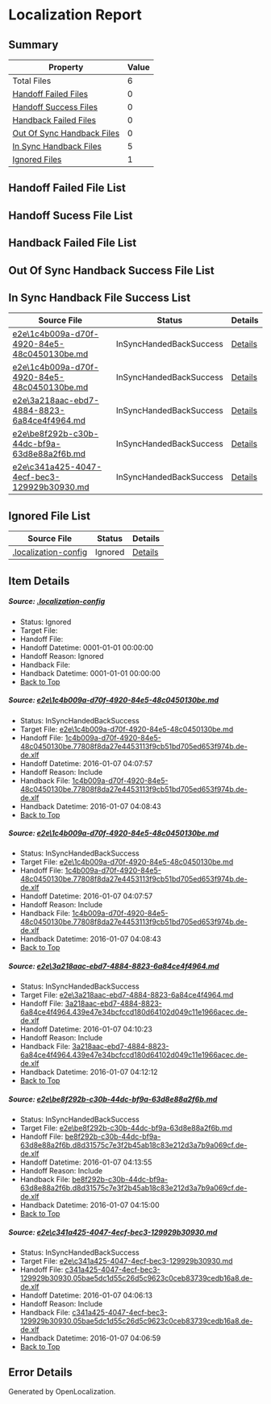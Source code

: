# <a name='report-top'></a> Localization Report

## Summary
 Property | Value 
 -------- | ----- 
 Total Files | 6
[ Handoff Failed Files ](#handoff-failed-list)| 0
[ Handoff Success Files ](#handoff-success-list)| 0
[ Handback Failed Files ](#handback-failed-list)| 0
[ Out Of Sync Handback Files ](#outofsync-handback-success-list)| 0
[ In Sync Handback Files ](#insync-handback-success-list)| 5
[ Ignored Files ](#ignored-list)| 1

## <a name='handoff-failed-list'></a> Handoff Failed File List

## <a name='handoff-success-list'></a> Handoff Sucess File List

## <a name='handback-failed-list'></a> Handback Failed File List

## <a name='outofsync-handback-success-list'></a> Out Of Sync Handback Success File List

## <a name='insync-handback-success-list'></a> In Sync Handback File Success List
 Source File | Status | Details 
 ----------- | ------ | ------- 
 [e2e\1c4b009a-d70f-4920-84e5-48c0450130be.md](https://github.com/OpenLocalizationTest/oltest/blob/e4aa1da5d1c6363b8c5fc30df440eb97f83a5e68/e2e/1c4b009a-d70f-4920-84e5-48c0450130be.md) | InSyncHandedBackSuccess | [Details](#2b93c30bc241d9556d7c6b5640fac78ff50c1e001)
 [e2e\1c4b009a-d70f-4920-84e5-48c0450130be.md](https://github.com/OpenLocalizationTest/oltest/blob/e4aa1da5d1c6363b8c5fc30df440eb97f83a5e68/e2e/1c4b009a-d70f-4920-84e5-48c0450130be.md) | InSyncHandedBackSuccess | [Details](#2b93c30bc241d9556d7c6b5640fac78ff50c1e003)
 [e2e\3a218aac-ebd7-4884-8823-6a84ce4f4964.md](https://github.com/OpenLocalizationTest/oltest/blob/2fc61653275d69d75e028e1dba328b52afd411d7/e2e/3a218aac-ebd7-4884-8823-6a84ce4f4964.md) | InSyncHandedBackSuccess | [Details](#6df23ea93b84acfa318e7c100d645c8dec2c111a2)
 [e2e\be8f292b-c30b-44dc-bf9a-63d8e88a2f6b.md](https://github.com/OpenLocalizationTest/oltest/blob/38aec947cb01f4350b75bf835e12e6fc1c2c5531/e2e/be8f292b-c30b-44dc-bf9a-63d8e88a2f6b.md) | InSyncHandedBackSuccess | [Details](#46c9e6746d240888d79ae4400040fa1f45604b444)
 [e2e\c341a425-4047-4ecf-bec3-129929b30930.md](https://github.com/OpenLocalizationTest/oltest/blob/4dc43740432fd8e52deaf314c35239c5500e7fab/e2e/c341a425-4047-4ecf-bec3-129929b30930.md) | InSyncHandedBackSuccess | [Details](#1d965dd1fa80984f76460314012a3a06ee7af69d5)

## <a name='ignored-list'></a> Ignored File List
 Source File | Status | Details 
 ----------- | ------ | ------- 
 [.localization-config](https://github.com/OpenLocalizationTest/oltest/blob/38aec947cb01f4350b75bf835e12e6fc1c2c5531/.localization-config) | Ignored | [Details](#e4725be8631cbe979bbe0fa8b97cd75f1fd41d4d0)

## Item Details
##### <a name='e4725be8631cbe979bbe0fa8b97cd75f1fd41d4d0'></a> Source: [.localization-config](https://github.com/OpenLocalizationTest/oltest/blob/38aec947cb01f4350b75bf835e12e6fc1c2c5531/.localization-config)
* Status: Ignored
* Target File: 
* Handoff File: 
* Handoff Datetime: 0001-01-01 00:00:00
* Handoff Reason: Ignored
* Handback File: 
* Handback Datetime: 0001-01-01 00:00:00
* [Back to Top](#report-top)

##### <a name='2b93c30bc241d9556d7c6b5640fac78ff50c1e001'></a> Source: [e2e\1c4b009a-d70f-4920-84e5-48c0450130be.md](https://github.com/OpenLocalizationTest/oltest/blob/e4aa1da5d1c6363b8c5fc30df440eb97f83a5e68/e2e/1c4b009a-d70f-4920-84e5-48c0450130be.md)
* Status: InSyncHandedBackSuccess
* Target File: [e2e\1c4b009a-d70f-4920-84e5-48c0450130be.md](https://github.com/OpenLocalizationTestOrg/oltest.de-de/blob/20cdb69f3bfd92ee8b015c83fe14827f061787e8/e2e/1c4b009a-d70f-4920-84e5-48c0450130be.md)
* Handoff File: [1c4b009a-d70f-4920-84e5-48c0450130be.77808f8da27e4453113f9cb51bd705ed653f974b.de-de.xlf](https://github.com/OpenLocalizationTestOrg/olhandoff/blob/7b5f310a4effe7d433af8913b073c90a9380cb09/ol-handoff/OpenLocalizationTestOrg/oltest.de-de/yufeih/1c4b009a-d70f-4920-84e5-48c0450130be.77808f8da27e4453113f9cb51bd705ed653f974b.de-de.xlf)
* Handoff Datetime: 2016-01-07 04:07:57
* Handoff Reason: Include
* Handback File: [1c4b009a-d70f-4920-84e5-48c0450130be.77808f8da27e4453113f9cb51bd705ed653f974b.de-de.xlf](https://github.com/OpenLocalizationTestOrg/olhandback/blob/8b19f9c0cf032f205f33434fb581cb894eee3a6d/ol-handback/OpenLocalizationTestOrg/oltest.de-de/yufeih/1c4b009a-d70f-4920-84e5-48c0450130be.77808f8da27e4453113f9cb51bd705ed653f974b.de-de.xlf)
* Handback Datetime: 2016-01-07 04:08:43
* [Back to Top](#report-top)

##### <a name='2b93c30bc241d9556d7c6b5640fac78ff50c1e003'></a> Source: [e2e\1c4b009a-d70f-4920-84e5-48c0450130be.md](https://github.com/OpenLocalizationTest/oltest/blob/e4aa1da5d1c6363b8c5fc30df440eb97f83a5e68/e2e/1c4b009a-d70f-4920-84e5-48c0450130be.md)
* Status: InSyncHandedBackSuccess
* Target File: [e2e\1c4b009a-d70f-4920-84e5-48c0450130be.md](https://github.com/OpenLocalizationTestOrg/oltest.de-de/blob/20cdb69f3bfd92ee8b015c83fe14827f061787e8/e2e/1c4b009a-d70f-4920-84e5-48c0450130be.md)
* Handoff File: [1c4b009a-d70f-4920-84e5-48c0450130be.77808f8da27e4453113f9cb51bd705ed653f974b.de-de.xlf](https://github.com/OpenLocalizationTestOrg/olhandoff/blob/7b5f310a4effe7d433af8913b073c90a9380cb09/ol-handoff/OpenLocalizationTestOrg/oltest.de-de/yufeih/1c4b009a-d70f-4920-84e5-48c0450130be.77808f8da27e4453113f9cb51bd705ed653f974b.de-de.xlf)
* Handoff Datetime: 2016-01-07 04:07:57
* Handoff Reason: Include
* Handback File: [1c4b009a-d70f-4920-84e5-48c0450130be.77808f8da27e4453113f9cb51bd705ed653f974b.de-de.xlf](https://github.com/OpenLocalizationTestOrg/olhandback/blob/8b19f9c0cf032f205f33434fb581cb894eee3a6d/ol-handback/OpenLocalizationTestOrg/oltest.de-de/yufeih/1c4b009a-d70f-4920-84e5-48c0450130be.77808f8da27e4453113f9cb51bd705ed653f974b.de-de.xlf)
* Handback Datetime: 2016-01-07 04:08:43
* [Back to Top](#report-top)

##### <a name='6df23ea93b84acfa318e7c100d645c8dec2c111a2'></a> Source: [e2e\3a218aac-ebd7-4884-8823-6a84ce4f4964.md](https://github.com/OpenLocalizationTest/oltest/blob/2fc61653275d69d75e028e1dba328b52afd411d7/e2e/3a218aac-ebd7-4884-8823-6a84ce4f4964.md)
* Status: InSyncHandedBackSuccess
* Target File: [e2e\3a218aac-ebd7-4884-8823-6a84ce4f4964.md](https://github.com/OpenLocalizationTestOrg/oltest.de-de/blob/ad9ea8df9f906b40e075c567e14b30d310000264/e2e/3a218aac-ebd7-4884-8823-6a84ce4f4964.md)
* Handoff File: [3a218aac-ebd7-4884-8823-6a84ce4f4964.439e47e34bcfccd180d64102d049c11e1966acec.de-de.xlf](https://github.com/OpenLocalizationTestOrg/olhandoff/blob/804c2b2d5d86be89485becca6cc6c3ab7b971d2f/ol-handoff/OpenLocalizationTestOrg/oltest.de-de/yufeih/3a218aac-ebd7-4884-8823-6a84ce4f4964.439e47e34bcfccd180d64102d049c11e1966acec.de-de.xlf)
* Handoff Datetime: 2016-01-07 04:10:23
* Handoff Reason: Include
* Handback File: [3a218aac-ebd7-4884-8823-6a84ce4f4964.439e47e34bcfccd180d64102d049c11e1966acec.de-de.xlf](https://github.com/OpenLocalizationTestOrg/olhandback/blob/1bc02f706a06573f867e40d03fcca6dc069d9116/ol-handback/OpenLocalizationTestOrg/oltest.de-de/yufeih/3a218aac-ebd7-4884-8823-6a84ce4f4964.439e47e34bcfccd180d64102d049c11e1966acec.de-de.xlf)
* Handback Datetime: 2016-01-07 04:12:12
* [Back to Top](#report-top)

##### <a name='46c9e6746d240888d79ae4400040fa1f45604b444'></a> Source: [e2e\be8f292b-c30b-44dc-bf9a-63d8e88a2f6b.md](https://github.com/OpenLocalizationTest/oltest/blob/38aec947cb01f4350b75bf835e12e6fc1c2c5531/e2e/be8f292b-c30b-44dc-bf9a-63d8e88a2f6b.md)
* Status: InSyncHandedBackSuccess
* Target File: [e2e\be8f292b-c30b-44dc-bf9a-63d8e88a2f6b.md](https://github.com/OpenLocalizationTestOrg/oltest.de-de/blob/8194c8bc3148e77e890fd70a7b9afc22d46e9213/e2e/be8f292b-c30b-44dc-bf9a-63d8e88a2f6b.md)
* Handoff File: [be8f292b-c30b-44dc-bf9a-63d8e88a2f6b.d8d31575c7e3f2b45ab18c83e212d3a7b9a069cf.de-de.xlf](https://github.com/OpenLocalizationTestOrg/olhandoff/blob/804650b043365adafa7ffe045f575ecff529ff4b/ol-handoff/OpenLocalizationTestOrg/oltest.de-de/yufeih/be8f292b-c30b-44dc-bf9a-63d8e88a2f6b.d8d31575c7e3f2b45ab18c83e212d3a7b9a069cf.de-de.xlf)
* Handoff Datetime: 2016-01-07 04:13:55
* Handoff Reason: Include
* Handback File: [be8f292b-c30b-44dc-bf9a-63d8e88a2f6b.d8d31575c7e3f2b45ab18c83e212d3a7b9a069cf.de-de.xlf](https://github.com/OpenLocalizationTestOrg/olhandback/blob/31126e1b59905fb88dcf3575cd4acdd47ba68337/ol-handback/OpenLocalizationTestOrg/oltest.de-de/yufeih/be8f292b-c30b-44dc-bf9a-63d8e88a2f6b.d8d31575c7e3f2b45ab18c83e212d3a7b9a069cf.de-de.xlf)
* Handback Datetime: 2016-01-07 04:15:00
* [Back to Top](#report-top)

##### <a name='1d965dd1fa80984f76460314012a3a06ee7af69d5'></a> Source: [e2e\c341a425-4047-4ecf-bec3-129929b30930.md](https://github.com/OpenLocalizationTest/oltest/blob/4dc43740432fd8e52deaf314c35239c5500e7fab/e2e/c341a425-4047-4ecf-bec3-129929b30930.md)
* Status: InSyncHandedBackSuccess
* Target File: [e2e\c341a425-4047-4ecf-bec3-129929b30930.md](https://github.com/OpenLocalizationTestOrg/oltest.de-de/blob/8ad936ff42eed047804c69e571bc092b63817ac3/e2e/c341a425-4047-4ecf-bec3-129929b30930.md)
* Handoff File: [c341a425-4047-4ecf-bec3-129929b30930.05bae5dc1d55c26d5c9623c0ceb83739cedb16a8.de-de.xlf](https://github.com/OpenLocalizationTestOrg/olhandoff/blob/0f7e313de69f9509df90b33da28635255666138f/ol-handoff/OpenLocalizationTestOrg/oltest.de-de/yufeih/c341a425-4047-4ecf-bec3-129929b30930.05bae5dc1d55c26d5c9623c0ceb83739cedb16a8.de-de.xlf)
* Handoff Datetime: 2016-01-07 04:06:13
* Handoff Reason: Include
* Handback File: [c341a425-4047-4ecf-bec3-129929b30930.05bae5dc1d55c26d5c9623c0ceb83739cedb16a8.de-de.xlf](https://github.com/OpenLocalizationTestOrg/olhandback/blob/6819bfc418a56d8f5257ff0e2ddf9e2884d5f246/ol-handback/OpenLocalizationTestOrg/oltest.de-de/yufeih/c341a425-4047-4ecf-bec3-129929b30930.05bae5dc1d55c26d5c9623c0ceb83739cedb16a8.de-de.xlf)
* Handback Datetime: 2016-01-07 04:06:59
* [Back to Top](#report-top)


## Error Details

Generated by OpenLocalization.
